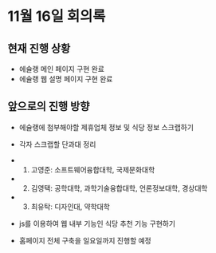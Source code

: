 # 11월 16일 회의록
## 현재 진행 상황  
+ 에슐랭 메인 페이지 구현 완료
+ 에슐랭 웹 설명 페이지 구현 완료

## 앞으로의 진행 방향
+ 에슐랭에 첨부해야할 제휴업체 정보 및 식당 정보 스크랩하기
+ 각자 스크랩할 단과대 정리
+ 1. 고영준: 소프트웨어융합대학, 국제문화대학
+ 2. 김영택: 공학대학, 과학기술융합대학, 언론정보대학, 경상대학
+ 3. 최유탁: 디자인대, 약학대학  

+ js를 이용하여 웹 내부 기능인 식당 추천 기능 구현하기
+ 홈페이지 전체 구축을 일요일까지 진행할 예정
